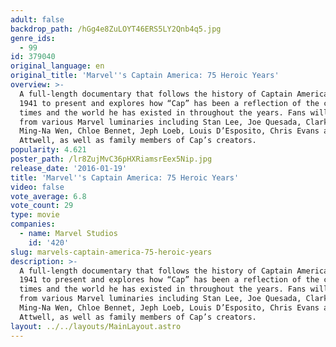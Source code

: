 ```yaml
---
adult: false
backdrop_path: /hGg4e8ZuLOYT46ERS5LY2Qnb4q5.jpg
genre_ids:
  - 99
id: 379040
original_language: en
original_title: 'Marvel''s Captain America: 75 Heroic Years'
overview: >-
  A full-length documentary that follows the history of Captain America from
  1941 to present and explores how “Cap” has been a reflection of the changing
  times and the world he has existed in throughout the years. Fans will hear
  from various Marvel luminaries including Stan Lee, Joe Quesada, Clark Gregg,
  Ming-Na Wen, Chloe Bennet, Jeph Loeb, Louis D’Esposito, Chris Evans and Hayley
  Attwell, as well as family members of Cap’s creators.
popularity: 4.621
poster_path: /lr8ZujMvC36pHXRiamsrEex5Nip.jpg
release_date: '2016-01-19'
title: 'Marvel''s Captain America: 75 Heroic Years'
video: false
vote_average: 6.8
vote_count: 29
type: movie
companies:
  - name: Marvel Studios
    id: '420'
slug: marvels-captain-america-75-heroic-years
description: >-
  A full-length documentary that follows the history of Captain America from
  1941 to present and explores how “Cap” has been a reflection of the changing
  times and the world he has existed in throughout the years. Fans will hear
  from various Marvel luminaries including Stan Lee, Joe Quesada, Clark Gregg,
  Ming-Na Wen, Chloe Bennet, Jeph Loeb, Louis D’Esposito, Chris Evans and Hayley
  Attwell, as well as family members of Cap’s creators.
layout: ../../layouts/MainLayout.astro
---
```


